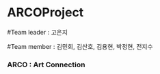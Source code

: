 # ARCOProject

#Team leader : 고은지

#Team member : 김민회, 김산호, 김용현, 박정현, 전지수

### ARCO : Art Connection


